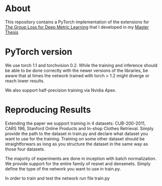 
# About

This repository contains a PyTorch implementation of the extensions for [The Group Loss for Deep Metric Learning](https://arxiv.org/abs/1912.00385) that I developed in my [Master Thesis](https://drive.google.com/file/d/1kn1Lo-syhMLUbAzcnwQYgBwy9kxu_BYj/view?usp=sharing)



# PyTorch version

We use torch 1.1 and torchvision 0.2. While the training and inference should be able to be done correctly with the newer versions of the libraries, be aware that at times the network trained with torch > 1.2 might diverge or reach lower results.

We also support half-precision training via Nvidia Apex. 

# Reproducing Results

Extending the paper we support training in 4 datasets: CUB-200-2011, CARS 196, Stanford Online Products and In-shop Clothes Retrieval. Simply provide the path to the dataset in train.py and declare what dataset you want to use for the training. Training on some other dataset should be straightforwars as long as you structure the dataset in the same way as those four datasets.

The majority of experiments are done in inception with batch normalization. We provide support for the entire family of resnet and densenets. Simply define the type of the network you want to use in train.py.

In order to train and test the network run file train.py

